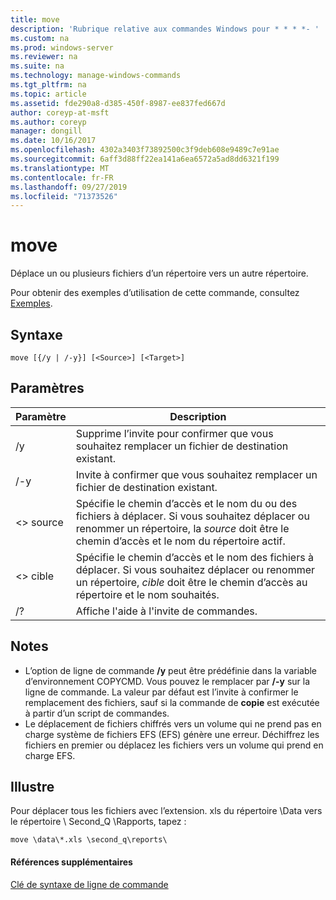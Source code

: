 ```yaml
---
title: move
description: 'Rubrique relative aux commandes Windows pour * * * *- '
ms.custom: na
ms.prod: windows-server
ms.reviewer: na
ms.suite: na
ms.technology: manage-windows-commands
ms.tgt_pltfrm: na
ms.topic: article
ms.assetid: fde290a8-d385-450f-8987-ee837fed667d
author: coreyp-at-msft
ms.author: coreyp
manager: dongill
ms.date: 10/16/2017
ms.openlocfilehash: 4302a3403f73892500c3f9deb608e9489c7e91ae
ms.sourcegitcommit: 6aff3d88ff22ea141a6ea6572a5ad8dd6321f199
ms.translationtype: MT
ms.contentlocale: fr-FR
ms.lasthandoff: 09/27/2019
ms.locfileid: "71373526"
---
```

# <a name="move"></a>move



Déplace un ou plusieurs fichiers d’un répertoire vers un autre répertoire.

Pour obtenir des exemples d’utilisation de cette commande, consultez [Exemples](#BKMK_examples).

## <a name="syntax"></a>Syntaxe

```
move [{/y | /-y}] [<Source>] [<Target>]
```

## <a name="parameters"></a>Paramètres

|Paramètre|Description|
|---------|-----------|
|/y|Supprime l’invite pour confirmer que vous souhaitez remplacer un fichier de destination existant.|
|/-y|Invite à confirmer que vous souhaitez remplacer un fichier de destination existant.|
|\<> source|Spécifie le chemin d’accès et le nom du ou des fichiers à déplacer. Si vous souhaitez déplacer ou renommer un répertoire, la *source* doit être le chemin d’accès et le nom du répertoire actif.|
|\<> cible|Spécifie le chemin d’accès et le nom des fichiers à déplacer. Si vous souhaitez déplacer ou renommer un répertoire, *cible* doit être le chemin d’accès au répertoire et le nom souhaités.|
|/?|Affiche l'aide à l'invite de commandes.|

## <a name="remarks"></a>Notes

-   L’option de ligne de commande **/y** peut être prédéfinie dans la variable d’environnement COPYCMD. Vous pouvez le remplacer par **/-y** sur la ligne de commande. La valeur par défaut est l’invite à confirmer le remplacement des fichiers, sauf si la commande de **copie** est exécutée à partir d’un script de commandes.
-   Le déplacement de fichiers chiffrés vers un volume qui ne prend pas en charge système de fichiers EFS (EFS) génère une erreur. Déchiffrez les fichiers en premier ou déplacez les fichiers vers un volume qui prend en charge EFS.

## <a name="BKMK_examples"></a>Illustre

Pour déplacer tous les fichiers avec l’extension. xls du répertoire \Data vers le répertoire \ Second_Q \Rapports, tapez :
```
move \data\*.xls \second_q\reports\ 
```

#### <a name="additional-references"></a>Références supplémentaires

[Clé de syntaxe de ligne de commande](command-line-syntax-key.md)